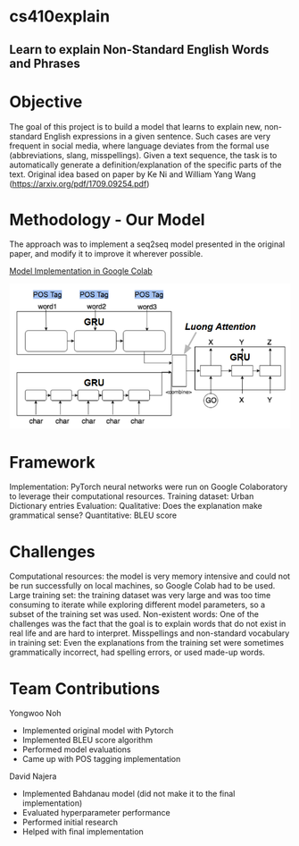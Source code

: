 # cs410explain
## Learn to explain Non-Standard English Words and Phrases

# Objective

The goal of this project is to build a model that learns to explain new, non-standard English expressions in a given sentence. 
Such cases are very frequent in social media, where language deviates from the formal use (abbreviations, slang, misspellings). 
Given a text sequence, the task is to automatically generate a definition/explanation of the specific parts of the text.
Original idea based on paper by Ke Ni and William Yang Wang (https://arxiv.org/pdf/1709.09254.pdf)

# Methodology - Our Model

The approach was to implement a seq2seq model presented in the original paper, and modify it to improve it wherever possible. 

[Model Implementation in Google Colab](https://colab.research.google.com/drive/1Q039vkRUqwI3U6uxXZNP87_XaKNAki1d)

![Model implementation](https://github.com/yonguno/cs410explain/blob/master/seqseq.PNG)

# Framework

Implementation: PyTorch neural networks were run on Google Colaboratory to leverage their computational resources.
Training dataset: Urban Dictionary entries
Evaluation: 
    Qualitative: Does the explanation make grammatical sense?
    Quantitative: BLEU score

# Challenges

Computational resources: the model is very memory intensive and could not be run successfully on local machines, so Google Colab had to be used.
Large training set: the training dataset was very large and was too time consuming to iterate while exploring different model parameters, so a subset of the training set was used. 
Non-existent words: One of the challenges was the fact that the goal is to explain words that do not exist in real life and are hard to interpret. 
Misspellings and non-standard vocabulary in training set: Even the explanations from the training set were sometimes grammatically incorrect, had spelling errors, or used made-up words. 

# Team Contributions
Yongwoo Noh
* Implemented original model with Pytorch
* Implemented BLEU score algorithm
* Performed model evaluations 
* Came up with POS tagging implementation

David Najera
* Implemented Bahdanau model (did not make it to the final implementation)
* Evaluated hyperparameter performance
* Performed initial research
* Helped with final implementation
